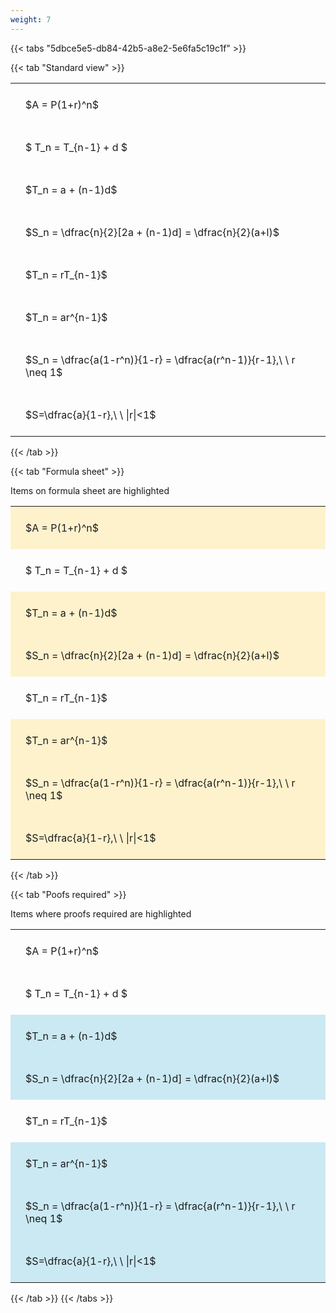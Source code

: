 ```yaml
---
weight: 7
---
```


{{< tabs "5dbce5e5-db84-42b5-a8e2-5e6fa5c19c1f" >}}

{{< tab "Standard view" >}}

<style type="text/css">
#T_569da th.col_heading {
  text-align: left;
  font-size: 1em;
}
#T_569da td {
  text-align: left;
  font-size: 1em;
  padding: 1.5em;
}
</style>
<table id="T_569da">
  <thead>
  </thead>
  <tbody>
    <tr>
      <td id="T_569da_row0_col0" class="data row0 col0" >$A = P(1+r)^n$</td>
    </tr>
    <tr>
      <td id="T_569da_row1_col0" class="data row1 col0" >$ T_n = T_{n-1} + d $</td>
    </tr>
    <tr>
      <td id="T_569da_row2_col0" class="data row2 col0" >$T_n = a + (n-1)d$</td>
    </tr>
    <tr>
      <td id="T_569da_row3_col0" class="data row3 col0" >$S_n = \dfrac{n}{2}[2a + (n-1)d] = \dfrac{n}{2}(a+l)$</td>
    </tr>
    <tr>
      <td id="T_569da_row4_col0" class="data row4 col0" >$T_n = rT_{n-1}$</td>
    </tr>
    <tr>
      <td id="T_569da_row5_col0" class="data row5 col0" >$T_n = ar^{n-1}$</td>
    </tr>
    <tr>
      <td id="T_569da_row6_col0" class="data row6 col0" >$S_n = \dfrac{a(1-r^n)}{1-r} = \dfrac{a(r^n-1)}{r-1},\ \  r \neq 1$</td>
    </tr>
    <tr>
      <td id="T_569da_row7_col0" class="data row7 col0" >$S=\dfrac{a}{1-r},\ \ |r|<1$</td>
    </tr>
  </tbody>
</table>
{{< /tab >}}

{{< tab "Formula sheet" >}}

Items on formula sheet are highlighted 
<br>
<style type="text/css">
#T_77f5a th.col_heading {
  text-align: left;
  font-size: 1em;
}
#T_77f5a td {
  text-align: left;
  font-size: 1em;
  padding: 1.5em;
}
#T_77f5a_row0_col0, #T_77f5a_row2_col0, #T_77f5a_row3_col0, #T_77f5a_row5_col0, #T_77f5a_row6_col0, #T_77f5a_row7_col0 {
  background-color: rgba(255,194,10, 0.2);
}
#T_77f5a_row1_col0, #T_77f5a_row4_col0 {
  background-color: rgba(0,0,0,0);
}
</style>
<table id="T_77f5a">
  <thead>
  </thead>
  <tbody>
    <tr>
      <td id="T_77f5a_row0_col0" class="data row0 col0" >$A = P(1+r)^n$</td>
    </tr>
    <tr>
      <td id="T_77f5a_row1_col0" class="data row1 col0" >$ T_n = T_{n-1} + d $</td>
    </tr>
    <tr>
      <td id="T_77f5a_row2_col0" class="data row2 col0" >$T_n = a + (n-1)d$</td>
    </tr>
    <tr>
      <td id="T_77f5a_row3_col0" class="data row3 col0" >$S_n = \dfrac{n}{2}[2a + (n-1)d] = \dfrac{n}{2}(a+l)$</td>
    </tr>
    <tr>
      <td id="T_77f5a_row4_col0" class="data row4 col0" >$T_n = rT_{n-1}$</td>
    </tr>
    <tr>
      <td id="T_77f5a_row5_col0" class="data row5 col0" >$T_n = ar^{n-1}$</td>
    </tr>
    <tr>
      <td id="T_77f5a_row6_col0" class="data row6 col0" >$S_n = \dfrac{a(1-r^n)}{1-r} = \dfrac{a(r^n-1)}{r-1},\ \  r \neq 1$</td>
    </tr>
    <tr>
      <td id="T_77f5a_row7_col0" class="data row7 col0" >$S=\dfrac{a}{1-r},\ \ |r|<1$</td>
    </tr>
  </tbody>
</table>
{{< /tab >}}

{{< tab "Poofs required" >}}

Items where proofs required are highlighted 
<br>
<style type="text/css">
#T_ee710 th.col_heading {
  text-align: left;
  font-size: 1em;
}
#T_ee710 td {
  text-align: left;
  font-size: 1em;
  padding: 1.5em;
}
#T_ee710_row0_col0, #T_ee710_row1_col0, #T_ee710_row4_col0 {
  background-color: rgba(0,0,0,0);
}
#T_ee710_row2_col0, #T_ee710_row3_col0, #T_ee710_row5_col0, #T_ee710_row6_col0, #T_ee710_row7_col0 {
  background-color: rgba(0,150,200, 0.2);
}
</style>
<table id="T_ee710">
  <thead>
  </thead>
  <tbody>
    <tr>
      <td id="T_ee710_row0_col0" class="data row0 col0" >$A = P(1+r)^n$</td>
    </tr>
    <tr>
      <td id="T_ee710_row1_col0" class="data row1 col0" >$ T_n = T_{n-1} + d $</td>
    </tr>
    <tr>
      <td id="T_ee710_row2_col0" class="data row2 col0" >$T_n = a + (n-1)d$</td>
    </tr>
    <tr>
      <td id="T_ee710_row3_col0" class="data row3 col0" >$S_n = \dfrac{n}{2}[2a + (n-1)d] = \dfrac{n}{2}(a+l)$</td>
    </tr>
    <tr>
      <td id="T_ee710_row4_col0" class="data row4 col0" >$T_n = rT_{n-1}$</td>
    </tr>
    <tr>
      <td id="T_ee710_row5_col0" class="data row5 col0" >$T_n = ar^{n-1}$</td>
    </tr>
    <tr>
      <td id="T_ee710_row6_col0" class="data row6 col0" >$S_n = \dfrac{a(1-r^n)}{1-r} = \dfrac{a(r^n-1)}{r-1},\ \  r \neq 1$</td>
    </tr>
    <tr>
      <td id="T_ee710_row7_col0" class="data row7 col0" >$S=\dfrac{a}{1-r},\ \ |r|<1$</td>
    </tr>
  </tbody>
</table>
{{< /tab >}}
{{< /tabs >}}